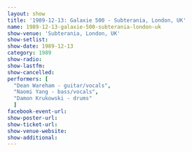 ```yaml
---
layout: show
title: '1989-12-13: Galaxie 500 - Subterania, London, UK'
name: 1989-12-13-galaxie-500-subterania-london-uk
show-venue: 'Subterania, London, UK'
show-setlist: 
show-date: 1989-12-13
category: 1989
show-radio: 
show-lastfm: 
show-cancelled: 
performers: [
  "Dean Wareham - guitar/vocals",
  "Naomi Yang - bass/vocals",
  "Damon Krukowski - drums"
  ]
facebook-event-url: 
show-poster-url: 
show-ticket-url: 
show-venue-website: 
show-additional: 
---
```


